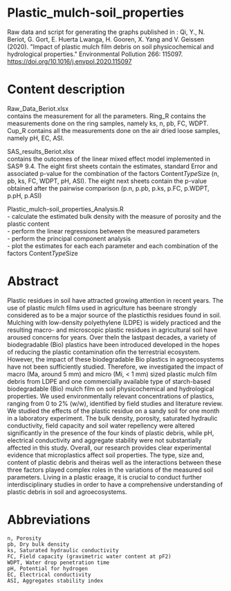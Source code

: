 # Plastic_mulch-soil_properties
  Raw data and script for generating the graphs published in :
  Qi, Y., N. Beriot, G. Gort, E. Huerta Lwanga, H. Gooren, X. Yang and V. Geissen (2020). "Impact of plastic mulch film debris on soil physicochemical and hydrological properties."   Environmental Pollution 266: 115097. https://doi.org/10.1016/j.envpol.2020.115097

# Content description
  Raw_Data_Beriot.xlsx<br />
	  contains the measurement for all the parameters. Ring_R contains the measurements done on the ring samples, namely ks, n, pb, FC, WDPT. 
	  Cup_R contains all the measurements done on the air dried loose samples, namely pH, EC, ASI.
  
  SAS_results_Beriot.xlsx<br />
    contains the outcomes of the linear mixed effect model implemented in SAS® 9.4.
	  The eight first sheets contain the estimates,	standard Error and associated p-value for the combination of the factors Content*Type*Size (n, pb, ks, FC, WDPT, pH, ASI).
	  The eight next sheets contain the p-value obtained after the pairwise comparison (p.n, p.pb, p.ks, p.FC, p.WDPT, p.pH, p.ASI)

  Plastic_mulch-soil_properties_Analysis.R <br />
	  - calculate the estimated bulk density with the measure of porosity and the plastic content<br />
	  - perform the linear regressions between the measured parameters<br />
	  - perform the principal component analysis<br />
	  - plot the estimates for each each parameter and each combination of the factors Content*Type*Size<br />

# Abstract
Plastic residues in soil have attracted growing attention in recent years. The use of plastic mulch films used in agriculture has beenare strongly considered as to be a major source of the plasticthis residues found in soil. Mulching with low-density polyethylene (LDPE) is widely practiced and the resulting macro- and microscopic plastic residues in agricultural soil have aroused concerns for years. Over theIn the lastpast decades, a variety of biodegradable (Bio) plastics have been introduced developed in the hopes of reducing the plastic contamination ofin the terrestrial ecosystem. However, the impact of these biodegradable Bio plastics in agroecosystems have not been sufficiently studied. Therefore, we investigated the impact of macro (Ma, around 5 mm) and micro (Mi, < 1 mm) sized plastic mulch film debris from LDPE and one commercially available type of starch-based biodegradable (Bio) mulch film on soil physicochemical and hydrological properties. We used environmentally relevant concentrations of plastics, ranging from 0 to 2% (w/w), identified by field studies and literature review. We studied the effects of the plastic residue on a sandy soil for one month in a laboratory experiment. The bulk density, porosity, saturated hydraulic conductivity, field capacity and soil water repellency were altered significantly in the presence of the four kinds of plastic debris, while pH, electrical conductivity and aggregate stability were not substantially affected in this study. Overall, our research provides clear experimental evidence that microplastics affect soil properties. The type, size and, content of plastic debris and theiras well as the interactions between these three factors played complex roles in the variations of the measured soil parameters. Living in a plastic eraage, it is crucial to conduct further interdisciplinary studies in order to have a comprehensive understanding of plastic debris in soil and agroecosystems.

# Abbreviations
	n, Porosity
	pb, Dry bulk density 
	ks, Saturated hydraulic conductivity
	FC, Field capacity (gravimetric water content at pF2) 
	WDPT, Water drop penetration time
	pH, Potential for hydrogen
	EC, Electrical conductivity 
	ASI, Aggregates stability index
